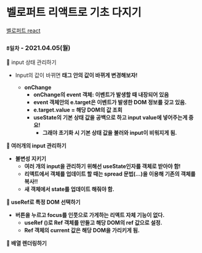 # 벨로퍼트 리액트로 기초 다지기



 [벨로퍼트 react](https://react.vlpt.us/)

### `8일차` - 2021.04.05(월)

👾 input 상태 관리하기<br>
+ Input의 값이 바뀌면 <b> 태그 안의 값이 바뀌게 변경해보자!
	+ **onChange**
		+ onChange의 event 객체: 이벤트가 발생할 때 내장되어 있음
		+ event 객체안의 e.target은 이벤트가 발생한 DOM 정보를 갖고 있음.
		+ e.target.value = 해당 DOM의 값 조회
		+ useState의 기본 상태 값을 공백으로 하고 input value에 넣어주는게 중요!
			+ 그래야 초기화 시 기본 상태 값을 불러와 input이 비워지게 됨.

👾 여러개의 input 관리하기<br>
+ **불변성 지키기**
	+ 여러 개의 input을 관리하기 위해선 useState인자를 객체로 받아야 함!
	+ 리액트에서 객체를 업데이트 할 때는 spread 문법(...)을 이용해 기존의 객체를 복사!!
	+ 새 객체에서 state를 업데이트 해줘야 함.

👾 **useRef**로 특정 DOM 선택하기<br>
+ 버튼을 누르고 focus를 인풋으로 가게하는 리액트 자체 기능이 없다.
	+ useRef ()로 Ref 객체를 만들고 해당 DOM의 ref 값으로 설정.
	+ Ref 객체의 current 값은 해당 DOM을 가리키게 됨.

👾 배열 렌더링하기<br>

